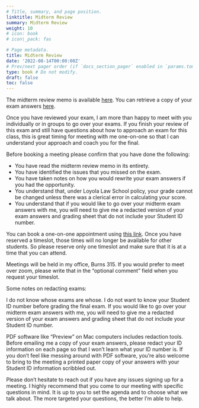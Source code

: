 ```yaml
---
# Title, summary, and page position.
linktitle: Midterm Review
summary: Midterm Review
weight: 10
# icon: book
# icon\_pack: fas

# Page metadata.
title: Midterm Review
date: '2022-08-14T00:00:00Z'
# Prev/next pager order (if `docs_section_pager` enabled in `params.toml`)
type: book # Do not modify.
draft: false
toc: false
---
```


The midterm review memo is available [here](/../../torts2023-material/midterm/midterm_memo_2023_fall.pdf). You can retrieve a copy of your exam answers [here](https://onlineforms.lls.edu/form/torts-exam-return-doyle).

Once you have reviewed your exam, I am more than happy to meet with you individually or in groups to go over your exams. If you finish your review of this exam and still have questions about how to approach an exam for this class, this is great timing for meeting with me one-on-one so that I can understand your approach and coach you for the final.

Before booking a meeting please confirm that you have done the following:

- You have read the midterm review memo in its entirety.
- You have identified the issues that you missed on the exam.
- You have taken notes on how you would rewrite your exam answers if you had the opportunity.
- You understand that, under Loyola Law School policy, your grade cannot be changed unless there was a clerical error in calculating your score.
- You understand that if you would like to go over your midterm exam answers with me, you will need to give me a redacted version of your exam answers and grading sheet that do not include your Student ID number.

You can book a one-on-one appointment using [this link](https://fantastical.app/colindoyle0000-CZrJ/midterm-review). Once you have reserved a timeslot, those times will no longer be available for other students. So please reserve only one timeslot and make sure that it is at a time that you can attend.
 
Meetings will be held in my office, Burns 315. If you would prefer to meet over zoom, please write that in the “optional comment” field when you request your timeslot. 

Some notes on redacting exams:

I do not know whose exams are whose. I do not want to know your Student ID number before grading the final exam. If you would like to go over your midterm exam answers with me, you will need to give me a redacted version of your exam answers and grading sheet that do not include your Student ID number. 

PDF software like “Preview” on Mac computers includes redaction tools. Before emailing me a copy of your exam answers, please redact your ID information on each page so that I won’t learn what your ID number is. If you don’t feel like messing around with PDF software, you’re also welcome to bring to the meeting a printed paper copy of your answers with your Student ID information scribbled out.
 
Please don’t hesitate to reach out if you have any issues signing up for a meeting. I highly recommend that you come to our meeting with specific questions in mind. It is up to you to set the agenda and to choose what we talk about. The more targeted your questions, the better I’m able to help.
